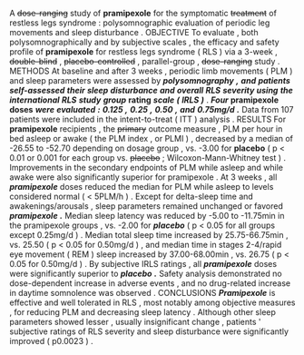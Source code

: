 A ~~dose-ranging~~ study of **pramipexole** for the symptomatic ~~treatment~~ of restless legs syndrome : polysomnographic evaluation of periodic leg movements and sleep disturbance . OBJECTIVE To evaluate , both polysomnographically and by subjective scales , the efficacy and safety profile of **pramipexole** for restless legs syndrome ( RLS ) via a 3-week , ~~double-blind~~ , ~~placebo-controlled~~ , parallel-group , ~~dose-ranging~~ study . METHODS At baseline and after 3 weeks , periodic limb movements ( PLM ) and sleep parameters were assessed by ***polysomnography*** ***,*** ***and*** ***patients*** ***self-assessed*** ***their*** ***sleep*** ***disturbance*** ***and*** ***overall*** ***RLS*** ***severity*** ***using*** ***the*** ***international*** ***RLS*** ***study*** ***group*** **rating** ***scale*** ***(*** ***IRLS*** ***)*** . ***Four*** **pramipexole** **doses** ***were*** ***evaluated*** ***:*** ***0.125*** ***,*** ***0.25*** ***,*** ***0.50*** ***,*** ***and*** ***0.75mg/d*** ***.*** Data from 107 patients were included in the intent-to-treat ( ITT ) analysis . RESULTS For **pramipexole** recipients , the ~~primary~~ outcome measure , PLM per hour in bed asleep or awake ( the PLM index , or PLMI ) , decreased by a median of -26.55 to -52.70 depending on dosage group , vs. -3.00 for **placebo** ( p < 0.01 or 0.001 for each group vs. ~~placebo~~ ; Wilcoxon-Mann-Whitney test ) . Improvements in the secondary endpoints of PLM while asleep and while awake were also significantly superior for pramipexole . At 3 weeks , all ***pramipexole*** doses reduced the median for PLM while asleep to levels considered normal ( < 5PLM/h ) . Except for delta-sleep time and awakenings/arousals , sleep parameters remained unchanged or favored ***pramipexole*** ***.*** Median sleep latency was reduced by -5.00 to -11.75min in the pramipexole groups , vs. -2.00 for ***placebo*** ( p < 0.05 for all groups except 0.25mg/d ) . Median total sleep time increased by 25.75-66.75min , vs. 25.50 ( p < 0.05 for 0.50mg/d ) , and median time in stages 2-4/rapid eye movement ( REM ) sleep increased by 37.00-68.00min , vs. 26.75 ( p < 0.05 for 0.50mg/d ) . By subjective IRLS ratings , all ***pramipexole*** doses were significantly superior to ***placebo*** ***.*** Safety analysis demonstrated no dose-dependent increase in adverse events , and no drug-related increase in daytime somnolence was observed . CONCLUSIONS ***Pramipexole*** is effective and well tolerated in RLS , most notably among objective measures , for reducing PLM and decreasing sleep latency . Although other sleep parameters showed lesser , usually insignificant change , patients ' subjective ratings of RLS severity and sleep disturbance were significantly improved ( p0.0023 ) . 